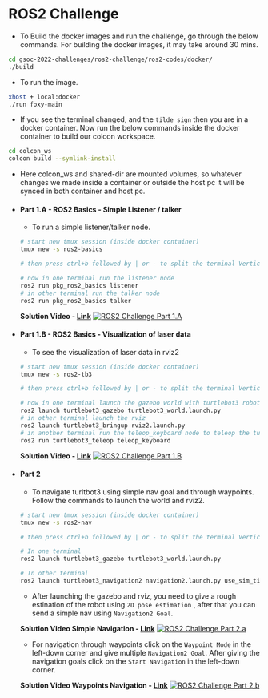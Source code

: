 
# ROS2 Challenge 

- To Build the docker images and run the challenge, go through the below commands. For building the docker images, it may take around 30 mins.
```sh
cd gsoc-2022-challenges/ros2-challenge/ros2-codes/docker/
./build
```
- To run the image.
```sh
xhost + local:docker
./run foxy-main
```
- If you see the terminal changed, and the `tilde sign` then you are in a docker container. Now run the below commands inside the docker container to build our colcon workspace.
```sh
cd colcon_ws
colcon build --symlink-install
```
- Here colcon_ws and shared-dir are mounted volumes, so whatever changes we made inside a container or outside the host pc it will be synced in both container and host pc.

- #### Part 1.A - ROS2 Basics - Simple Listener / talker

   - To run a simple listener/talker node.
   ```sh
   # start new tmux session (inside docker container)
   tmux new -s ros2-basics
   
   # then press ctrl+b followed by | or - to split the terminal Vertical or Horizontal respectively.
   
   # now in one terminal run the listener node
   ros2 run pkg_ros2_basics listener
   # in other terminal run the talker node
   ros2 run pkg_ros2_basics talker
   ```
   
   **Solution Video - [Link][ros2-smpl-tl]**
   [![ROS2 Challenge Part 1.A](https://i.ytimg.com/vi/84K8SfmNC1k/maxresdefault.jpg)](https://www.youtube.com/watch?v=84K8SfmNC1k) 

- #### Part 1.B - ROS2 Basics - Visualization of laser data

   - To see the visualization of laser data in rviz2
   ```sh
   # start new tmux session (inside docker container)
   tmux new -s ros2-tb3
   
   # then press ctrl+b followed by | or - to split the terminal Vertical or Horizontal respectively.
   
   # now in one terminal launch the gazebo world with turtlebot3 robot
   ros2 launch turtlebot3_gazebo turtlebot3_world.launch.py 
   # in other terminal launch the rviz
   ros2 launch turtlebot3_bringup rviz2.launch.py 
   # in another terminal run the teleop_keyboard node to teleop the turtlebot3
   ros2 run turtlebot3_teleop teleop_keyboard 
   ```
   
   **Solution Video - [Link][ros2-smpl-tb3]**
   [![ROS2 Challenge Part 1.B](https://i.ytimg.com/vi/7TcmbVt_RUI/maxresdefault.jpg)](https://www.youtube.com/watch?v=7TcmbVt_RUI) 

- #### Part 2

   - To navigate turltbot3 using simple nav goal and through waypoints. Follow the commands to launch the world and rviz2.
   ```sh
   # start new tmux session (inside docker container)
   tmux new -s ros2-nav
   
   # then press ctrl+b followed by | or - to split the terminal Vertical or Horizontal respectively.
   
   # In one terminal
   ros2 launch turtlebot3_gazebo turtlebot3_world.launch.py
   
   # In other terminal
   ros2 launch turtlebot3_navigation2 navigation2.launch.py use_sim_time:=True map:=$HOME/shared-dir/map/tb3_world.yaml
   ```
   - After launching the gazebo and rviz, you need to give a rough estination of the robot using `2D pose estimation` , after that you can send a simple nav using `Navigation2 Goal`.
   
   **Solution Video Simple Navigation - [Link][ros2-nav2-smpl]** 
   [![ROS2 Challenge Part 2.a](https://i.ytimg.com/vi/VG1O10qpMLY/maxresdefault.jpg)](https://www.youtube.com/watch?v=VG1O10qpMLY) 

   - For navigation through waypoints click on the `Waypoint Mode` in the left-down corner and give multiple `Navigation2 Goal`. After giving the navigation goals click on the `Start Navigation` in the left-down corner.
   
   **Solution Video Waypoints Navigation - [Link][ros2-nav2-wypt]**
   [![ROS2 Challenge Part 2.b](https://i.ytimg.com/vi/gbKVyj3APxs/maxresdefault.jpg)](https://www.youtube.com/watch?v=gbKVyj3APxs) 

[//]: # (These are reference links used in the body of this note and get stripped out when the markdown processor does its job. There is no need to format it nicely because it shouldn't be seen. Thanks SO - http://stackoverflow.com/questions/4823468/store-comments-in-markdown-syntax)

   [ros2-smpl-tl]: <https://www.youtube.com/watch?v=84K8SfmNC1k>
   [ros2-smpl-tb3]: <https://www.youtube.com/watch?v=7TcmbVt_RUI>
   [ros2-nav2-smpl]: <https://www.youtube.com/watch?v=VG1O10qpMLY>
   [ros2-nav2-wypt]: <https://www.youtube.com/watch?v=gbKVyj3APxs>

